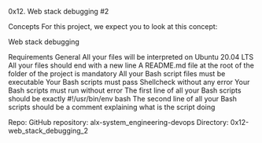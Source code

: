 0x12. Web stack debugging #2

Concepts
For this project, we expect you to look at this concept:

Web stack debugging

Requirements
General
All your files will be interpreted on Ubuntu 20.04 LTS
All your files should end with a new line
A README.md file at the root of the folder of the project is mandatory
All your Bash script files must be executable
Your Bash scripts must pass Shellcheck without any error
Your Bash scripts must run without error
The first line of all your Bash scripts should be exactly #!/usr/bin/env bash
The second line of all your Bash scripts should be a comment explaining what is the script doing

Repo:
GitHub repository: alx-system_engineering-devops
Directory: 0x12-web_stack_debugging_2
